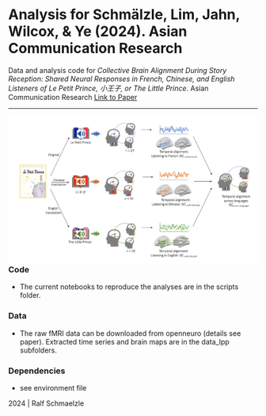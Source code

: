 Analysis for Schmälzle, Lim, Jahn, Wilcox, & Ye (2024). Asian Communication Research
=============================================

Data and analysis code for  *Collective Brain Alignment During Story Reception: Shared Neural Responses in French, Chinese, and English Listeners of Le Petit Prince, 小王子, or The Little Prince*. Asian Communication Research [Link to Paper](https://doi.org/10.20879/acr.2024.21.024)


***

<img align="right" width=550px src=data_lpp/explainer_fig.png> 



### Code

-   The current notebooks to reproduce the analyses are in the scripts folder.


### Data

-   The raw fMRI data can be downloaded from openneuro (details see paper). Extracted time series and brain maps are in the data_lpp subfolders.

### Dependencies

-   see environment file


2024 | Ralf Schmaelzle
